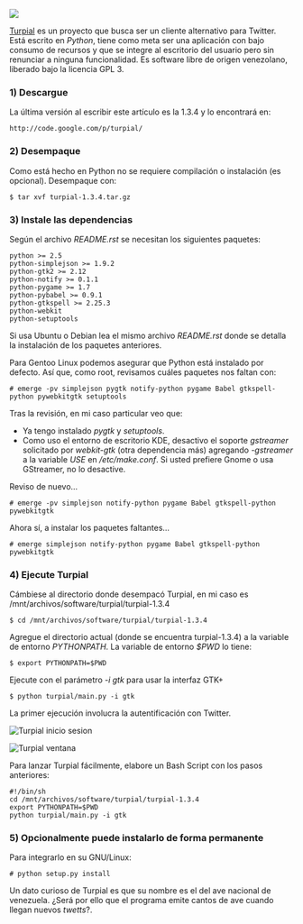 
<a href="http://turpial.org.ve/"><img class="img-responsive" src="twitter-turpial/turpial-logo.png"></a>

[Turpial](http://turpial.org.ve/) es un proyecto que busca ser un cliente alternativo para Twitter. Está escrito en *Python*, tiene como meta ser una aplicación con bajo consumo de recursos y que se integre al escritorio del usuario pero sin renunciar a ninguna funcionalidad. Es software libre de origen venezolano, liberado bajo la licencia GPL 3.

### 1) Descargue

La última versión al escribir este artículo es la 1.3.4 y lo encontrará en:

    http://code.google.com/p/turpial/

### 2) Desempaque

Como está hecho en Python no se requiere compilación o instalación (es opcional). Desempaque con:

    $ tar xvf turpial-1.3.4.tar.gz

### 3) Instale las dependencias

Según el archivo *README.rst* se necesitan los siguientes paquetes:

    python >= 2.5
    python-simplejson >= 1.9.2
    python-gtk2 >= 2.12
    python-notify >= 0.1.1
    python-pygame >= 1.7
    python-pybabel >= 0.9.1
    python-gtkspell >= 2.25.3
    python-webkit
    python-setuptools

Si usa Ubuntu o Debian lea el mismo archivo *README.rst* donde se detalla la instalación de los paquetes anteriores.

Para Gentoo Linux podemos asegurar que Python está instalado por defecto. Así que, como root, revisamos cuáles paquetes nos faltan con:

    # emerge -pv simplejson pygtk notify-python pygame Babel gtkspell-python pywebkitgtk setuptools

Tras la revisión, en mi caso particular veo que:

* Ya tengo instalado *pygtk* y *setuptools*.
* Como uso el entorno de escritorio KDE, desactivo el soporte *gstreamer* solicitado por *webkit-gtk* (otra dependencia más) agregando *-gstreamer* a la variable *USE* en */etc/make.conf*. Si usted prefiere Gnome o usa GStreamer, no lo desactive.

Reviso de nuevo...

    # emerge -pv simplejson notify-python pygame Babel gtkspell-python pywebkitgtk

Ahora sí, a instalar los paquetes faltantes...

    # emerge simplejson notify-python pygame Babel gtkspell-python pywebkitgtk

### 4) Ejecute Turpial

Cámbiese al directorio donde desempacó Turpial, en mi caso es /mnt/archivos/software/turpial/turpial-1.3.4

    $ cd /mnt/archivos/software/turpial/turpial-1.3.4

Agregue el directorio actual (donde se encuentra turpial-1.3.4) a la variable de entorno *PYTHONPATH*. La variable de entorno *$PWD* lo tiene:

    $ export PYTHONPATH=$PWD

Ejecute con el parámetro *-i gtk* para usar la interfaz GTK+

    $ python turpial/main.py -i gtk

La primer ejecución involucra la autentificación con Twitter.

![Turpial inicio sesion](twitter-turpial/turpial-inicio-sesion.png)

![Turpial ventana](twitter-turpial/turpial-ventana.jpg)

Para lanzar Turpial fácilmente, elabore un Bash Script con los pasos anteriores:

    #!/bin/sh
    cd /mnt/archivos/software/turpial/turpial-1.3.4
    export PYTHONPATH=$PWD
    python turpial/main.py -i gtk

### 5) Opcionalmente puede instalarlo de forma permanente

Para integrarlo en su GNU/Linux:

    # python setup.py install

Un dato curioso de Turpial es que su nombre es el del ave nacional de venezuela. ¿Será por ello que el programa emite cantos de ave cuando llegan nuevos _twetts_?.
